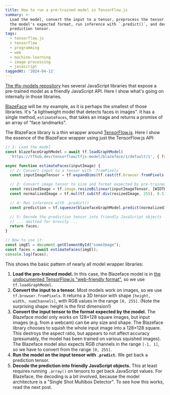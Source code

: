 ```yaml
---
title: How to run a pre-trained model in TensorFlow.js
summary: >-
  Load the model, convert the input to a tensor, preprocess the tensor to match
  the model's expected format, run inference with `.predict()`, and decode the
  prediction tensor.
tags:
  - tensorflow.js
  - tensorflow
  - programming
  - web
  - machine-learning
  - image-processing
  - javascript
taggedAt: '2024-04-12'
---
```


[The tfjs-models repository](https://github.com/tensorflow/tfjs-models)
has several JavaScript libraries that expose a pre-trained model as a friendly JavaScript API.
Here I show what's going on internally in those libraries.

[BlazeFace](https://github.com/tensorflow/tfjs-models/tree/master/blazeface) will be my example,
as it is perhaps the smallest of those libraries.
It's "a lightweight model that detects faces in images".
It has a single method, `estimateFaces`,
that takes an image and returns a promise of an array of "face landmarks".

The BlazeFace library is a thin wrapper around [TensorFlow.js](https://github.com/tensorflow/tfjs).
Here I show the essence of the BlazeFace wrapper using just the TensorFlow.js API:

```js
// 1: Load the model
const blazefaceGraphModel = await tf.loadGraphModel(
  'https://tfhub.dev/tensorflow/tfjs-model/blazeface/1/default/1', { fromTFHub: true });

async function estimateFaces(inputImage) {
  // 2: Convert input to a tensor with `fromPixels`
  const inputImageTensor = tf.expandDims(tf.cast(tf.browser.fromPixels(inputImage), 'float32'), 0);

  // 3: Convert image tensor to size and format expected by pre-trained model
  const resizedImage = tf.image.resizeBilinear(inputImageTensor, [WIDTH, HEIGHT]);
  const normalizedImage = tf.mul(tf.sub(tf.div(resizedImage, 255), 0.5), 2);

  // 4: Run inference with .predict()
  const prediction = tf.squeeze(blazefaceGraphModel.predict(normalizedImage));

  // 5: Decode the prediction tensor into friendly JavaScript objects
  // ... omitted for brevity ...
  return faces;
}

// Now to use it:
const imgEl = document.getElementById("someImage");
const faces = await estimateFaces(imgEl);
console.log(faces);
```

This shows the basic pattern of nearly all model wrapper libraries:

1. **Load the pre-trained model.**
   In this case, the Blazeface model is in [the undocumented TensorFlow.js "web-friendly format"](https://github.com/tensorflow/tfjs/tree/master/tfjs-converter#web-friendly-format),
   so we use `tf.loadGraphModel`.
2. **Convert the input to a tensor.**
   Most models work on images, so we use `tf.browser.fromPixels`.
   It returns a 3D tensor with shape `[height, width, numChannels]`,
   with RGB values in the range `[0, 255]`.
   (Note the surprising shape: height is the first dimension!)
3. **Convert the input tensor to the format expected by the model.**
   The Blazeface model only works on 128×128 square images,
   but input images (e.g. from a webcam) can be any size and shape.
   The Blazeface library chooses to squish the whole input image
   into a 128×128 square.
   This destroys the aspect ratio, but appears to not affect accuracy
   (presumably, the model has been trained on various squished images).
   The Blazeface model also expects RGB channels in the range `[-1, 1]`,
   so we have to convert from the range `[0, 255]`.
4. **Run the model on the input tensor with `.predict`.**
   We get back a prediction tensor.
5. **Decode the prediction into friendly JavaScript objects.**
   This at least requires running `.array()` on tensors to get back JavaScript values.
   For Blazeface, the decoding is a bit involved,
   because the model architecture is a "Single Shot Multibox Detector".
   To see how this works, read the next post.
